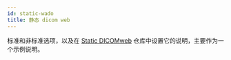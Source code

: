 ```yaml
---
id: static-wado
title: 静态 dicom web
---
```


标准和非标准选项，以及在 [Static DICOMweb](https://github.com/RadicalImaging/Static-DICOMWeb) 仓库中设置它的说明，主要作为一个示例说明。